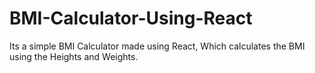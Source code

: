 # BMI-Calculator-Using-React
Its a simple BMI Calculator made using React, Which calculates the BMI using the Heights and Weights.

